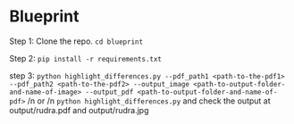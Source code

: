 # Blueprint

Step 1:
Clone the repo.
`cd blueprint`

Step 2:
`pip install -r requirements.txt`

step 3:
`python highlight_differences.py --pdf_path1 <path-to-the-pdf1> --pdf_path2 <path-to-the-pdf2> --output_image <path-to-output-folder-and-name-of-image> --output_pdf <path-to-output-folder-and-name-of-pdf>`
/n
or
/n
`python highlight_differences.py`
and check the output at output/rudra.pdf and output/rudra.jpg
